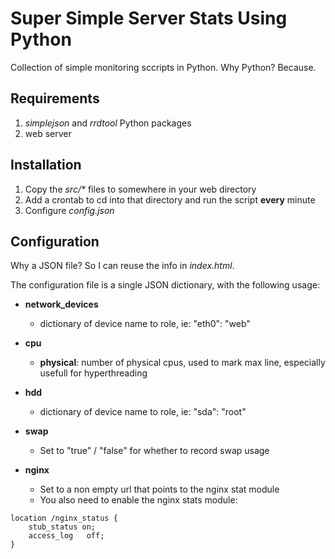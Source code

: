# Super Simple Server Stats Using Python

Collection of simple monitoring sccripts in Python. Why Python? Because.

## Requirements
1. _simplejson_ and _rrdtool_ Python packages
2. web server

## Installation
1. Copy the _src/*_ files to somewhere in your web directory
2. Add a crontab to cd into that directory and run the script **every** minute
3. Configure _config.json_

## Configuration
Why a JSON file? So I can reuse the info in _index.html_.

The configuration file is a single JSON dictionary, with the following usage:

* **network_devices**
  * dictionary of device name to role, ie: "eth0": "web"

* **cpu**
  * **physical**: number of physical cpus, used to mark max line, especially usefull for hyperthreading

* **hdd**
  * dictionary of device name to role, ie: "sda": "root"

* **swap**
  * Set to "true" / "false" for whether to record swap usage

* **nginx**
  * Set to a non empty url that points to the nginx stat module
  * You also need to enable the nginx stats module:

```
location /nginx_status {
    stub_status on;
    access_log   off;
}
```

